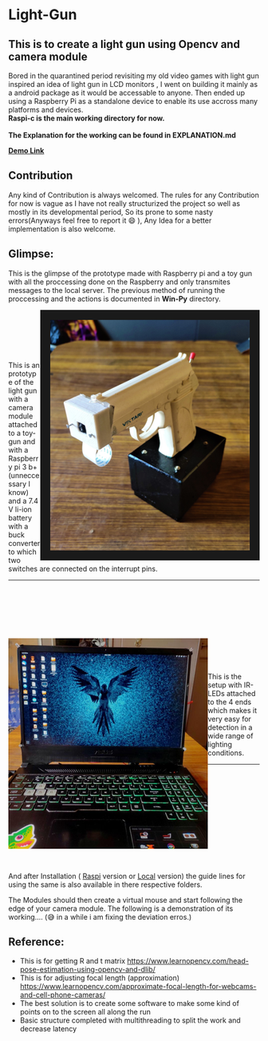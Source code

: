 # Light-Gun

## This is to create a light gun using Opencv and camera module
Bored in the quarantined period revisiting my old video games with light gun inspired an idea of light gun in LCD monitors , I went on building it mainly as a android package as it would be accessable to anyone. Then ended up using a Raspberry Pi as a standalone device to enable its use accross many platforms and devices.<br/>
**Raspi-c is the main working directory for now.**<br/><br/>
**The Explanation for the working can be found in EXPLANATION.md**

[**Demo Link**](https://drive.google.com/file/d/1hIYBv8l2JCylOfQS9Cc5D5Hp50Ui55D-/view?usp=sharing)

## Contribution
Any kind of Contribution is always welcomed. The rules for any Contribution for now is vague as I have not really structurized the project so well as mostly in its developmental period, So its prone to some nasty errors(Anyways feel free to report it :smile: ), Any Idea for a better implementation is also welcome.

## Glimpse:
This is the glimpse of the prototype made with Raspberry pi and a toy gun with all the proccessing done on the Raspberry and only transmites messages to the local server. The previous method of running the proccessing and the actions is documented in **Win-Py** directory.<br/>

<img src="https://raw.githubusercontent.com/hex-plex/Light-Gun/master/images/Complete_setup.jpg" width="400" align="right" border="20"></img>
<br/><br/><br/><br/><br/><br/>This is an prototype of the light gun with a camera module attached to a toy-gun and with a Raspberry pi 3 b+ (unneccessary I know) and a 7.4 V li-ion battery with a buck converter to which two switches are connected on the interrupt pins.<hr/>

<br/><br/><br/><br/><br/><br/>
<img src="https://raw.githubusercontent.com/hex-plex/Light-Gun/master/images/display_setup.jpg" width="400" align="left"></img>
<br/><br/><br/><br/>
This is the setup with IR-LEDs attached to the 4 ends which makes it very easy for detection in a wide range of lighting conditions.<hr/><br/><br/><br/><br/><br/>
<br/><br/>
<br/><br/>
<br/><br/>

And after Installation ( [Raspi](https://github.com/hex-plex/Light-Gun/tree/master/Raspi-c) version or [Local](https://github.com/hex-plex/Light-Gun/tree/master/Win-py) version) the guide lines for using the same is also available in there respective folders.

The Modules should then create a virtual mouse and start following the edge of your camera module.
The following is a demonstration of its working.... (:sweat_smile: in a while i am fixing the deviation erros.)

## Reference:
- This is for getting R and t matrix  https://www.learnopencv.com/head-pose-estimation-using-opencv-and-dlib/
- This is for adjusting focal length (approximation) https://www.learnopencv.com/approximate-focal-length-for-webcams-and-cell-phone-cameras/
- The best solution is to create some software to make some kind of points on to the screen all along the run
- Basic structure completed with multithreading to split the work and decrease latency
